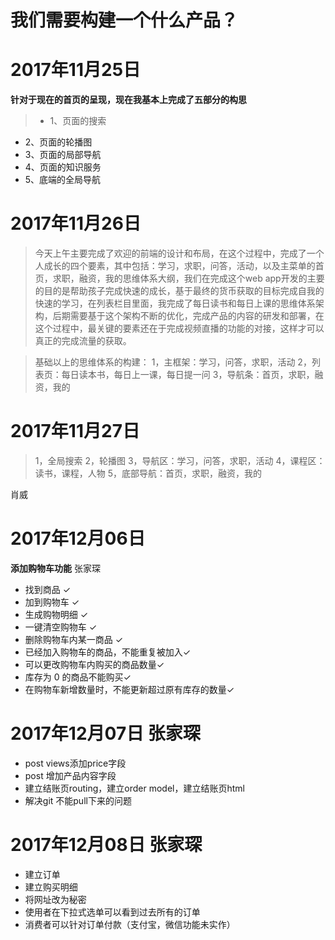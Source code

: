 # 我们需要构建一个什么产品？

# 2017年11月25日
**针对于现在的首页的呈现，现在我基本上完成了五部分的构思**
>- 1、页面的搜索
- 2、页面的轮播图
- 3、页面的局部导航
- 4、页面的知识服务
- 5、底端的全局导航

# 2017年11月26日
>今天上午主要完成了欢迎的前端的设计和布局，在这个过程中，完成了一个人成长的四个要素，其中包括：学习，求职，问答，活动，以及主菜单的首页，求职，融资，我的思维体系大纲，我们在完成这个web app开发的主要的目的是帮助孩子完成快速的成长，基于最终的货币获取的目标完成自我的快速的学习，在列表栏目里面，我完成了每日读书和每日上课的思维体系架构，后期需要基于这个架构不断的优化，完成产品的内容的研发和部署，在这个过程中，最关键的要素还在于完成视频直播的功能的对接，这样才可以真正的完成流量的获取。

>基础以上的思维体系的构建：
1，主框架：学习，问答，求职，活动
2，列表页：每日读本书，每日上一课，每日提一问
3，导航条：首页，求职，融资，我的

# 2017年11月27日
>1，全局搜索
2，轮播图
3，导航区：学习，问答，求职，活动
4，课程区：读书，课程，人物
5，底部导航：首页，求职，融资，我的

肖威


# 2017年12月06日
**添加购物车功能** 张家琛
- 找到商品 ✓
- 加到购物车 ✓
- 生成购物明细 ✓
- 一键清空购物车 ✓
- 删除购物车内某一商品 ✓
- 已经加入购物车的商品，不能重复被加入✓
- 可以更改购物车内购买的商品数量✓
- 库存为 0 的商品不能购买✓
- 在购物车新增数量时，不能更新超过原有库存的数量✓


# 2017年12月07日 张家琛

- post views添加price字段
- post 增加产品内容字段
- 建立结账页routing，建立order model，建立结账页html
- 解决git 不能pull下来的问题

# 2017年12月08日 张家琛
- 建立订单
- 建立购买明细
- 将网址改为秘密
- 使用者在下拉式选单可以看到过去所有的订单
- 消费者可以针对订单付款（支付宝，微信功能未实作）
